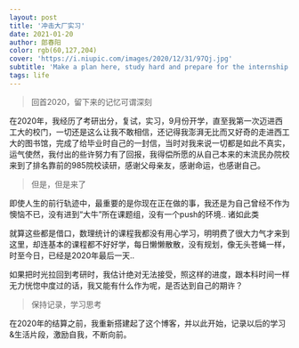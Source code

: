 ```yaml
---
layout: post
title: '冲击大厂实习'
date: 2021-01-20
author: 郎春阳
color: rgb(60,127,204)
cover: 'https://i.niupic.com/images/2020/12/31/97Qj.jpg'
subtitle: 'Make a plan here, study hard and prepare for the internship'
tags: life
---
```


> 回首2020，留下来的记忆可谓深刻

在2020年，我经历了考研出分，复试，实习，9月份开学，直至我第一次迈进西工大的校门，一切还是这么让我不敢相信，还记得我澎湃无比而又好奇的走进西工大的图书馆，完成了给毕业时自己的一封信，当时对我来说一切都是如此不真实，运气使然，我付出的些许努力有了回报，我得偿所愿的从自己本来的末流民办院校来到了排名靠前的985院校读研，感谢父母亲友，感谢命运，也感谢自己。

> 但是，但是来了

即使人生的前行轨迹中，最重要的是你现在正在做的事，我还是为自己曾经不作为懊恼不已，没有进到“大牛”所在课题组，没有一个push的环境.. 诸如此类

就算这些都是借口，数理统计的课程我都没有用心学习，明明费了很大力气才来到这里，却连基本的课程都不好好学，每日懒懒散散，没有规划，像无头苍蝇一样，时至今日，已经是2020年最后一天..

如果把时光拉回到考研时，我估计绝对无法接受，照这样的进度，跟本科时间一样无力恍惚中度过的话，我又能有什么作为呢，是否达到自己的期许？

> 保持记录，学习思考

在2020年的结算之前，我重新搭建起了这个博客，并以此开始，记录以后的学习&生活片段，激励自我，不断向前。